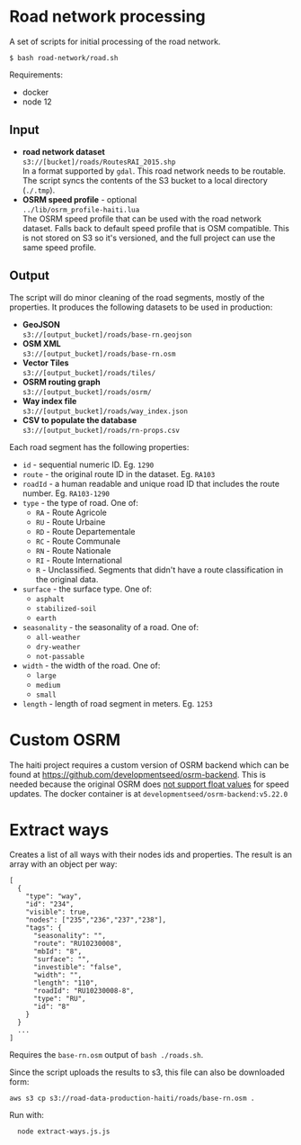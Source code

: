 # Road network processing
A set of scripts for initial processing of the road network.

```
$ bash road-network/road.sh
```

Requirements:

* docker
* node 12

## Input

* **road network dataset**  
`s3://[bucket]/roads/RoutesRAI_2015.shp`  
In a format supported by `gdal`. This road network needs to be routable.  
The script syncs the contents of the S3 bucket to a local directory (`./.tmp`).
* **OSRM speed profile** - optional  
`../lib/osrm_profile-haiti.lua`  
The OSRM speed profile that can be used with the road network dataset. Falls back to default speed profile that is OSM compatible. This is not stored on S3 so it's versioned, and the full project can use the same speed profile.

## Output
The script will do minor cleaning of the road segments, mostly of the properties. It produces the following datasets to be used in production:

* **GeoJSON**  
`s3://[output_bucket]/roads/base-rn.geojson`
* **OSM XML**  
`s3://[output_bucket]/roads/base-rn.osm`
* **Vector Tiles**  
`s3://[output_bucket]/roads/tiles/`
* **OSRM routing graph**  
`s3://[output_bucket]/roads/osrm/`
* **Way index file**  
`s3://[output_bucket]/roads/way_index.json`
* **CSV to populate the database**  
`s3://[output_bucket]/roads/rn-props.csv`

Each road segment has the following properties:

- `id` - sequential numeric ID. Eg. `1290`
- `route` - the original route ID in the dataset. Eg. `RA103`
- `roadId` - a human readable and unique road ID that includes the route number. Eg. `RA103-1290`
- `type` - the type of road. One of:
  - `RA` - Route Agricole
  - `RU` - Route Urbaine
  - `RD` - Route Departementale
  - `RC` - Route Communale
  - `RN` - Route Nationale
  - `RI` - Route International
  - `R` - Unclassified. Segments that didn't have a route classification in the original data.
- `surface` - the surface type. One of:
  - `asphalt`
  - `stabilized-soil`
  - `earth`
- `seasonality` - the seasonality of a road. One of:
  - `all-weather`
  - `dry-weather`
  - `not-passable`
- `width` - the width of the road. One of:
  - `large`
  - `medium`
  - `small`
- `length` - length of road segment in meters. Eg. `1253`

# Custom OSRM
The haiti project requires a custom version of OSRM backend which can be found at https://github.com/developmentseed/osrm-backend.
This is needed because the original OSRM does [not support float values](https://github.com/Project-OSRM/osrm-backend/issues/5079) for speed updates.
The docker container is at `developmentseed/osrm-backend:v5.22.0`

# Extract ways
Creates a list of all ways with their nodes ids and properties.
The result is an array with an object per way:

```
[
  {
    "type": "way",
    "id": "234",
    "visible": true,
    "nodes": ["235","236","237","238"],
    "tags": {
      "seasonality": "",
      "route": "RU10230008",
      "mbId": "8",
      "surface": "",
      "investible": "false",
      "width": "",
      "length": "110",
      "roadId": "RU10230008-8",
      "type": "RU",
      "id": "8"
    }
  }
  ...
]
```

Requires the `base-rn.osm` output of `bash ./roads.sh`.

Since the script uploads the results to s3, this file can also be downloaded form:
```
aws s3 cp s3://road-data-production-haiti/roads/base-rn.osm .
```

Run with:
```
  node extract-ways.js.js
```
